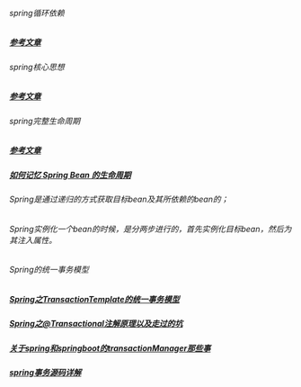 ###### spring循环依赖
##### [参考文章][1]
[1]: https://mp.weixin.qq.com/s/hCK821GejkZFYb9zZ-4yuA


###### spring核心思想
##### [参考文章][2]
[2]: http://mp.weixin.qq.com/s?__biz=MzI3ODcxMzQzMw==&mid=2247491561&idx=2&sn=446e9a25108a71bbb8a0c24a955f3ada&chksm=eb539adfdc2413c9e80a4e0811b83b8978f0d2fc367e0ba60c70e36cce2a5c502c4d98623d95&scene=21#wechat_redirect

###### spring完整生命周期

##### [参考文章][3]
##### [如何记忆 Spring Bean 的生命周期][8]
[3]: http://mp.weixin.qq.com/s?__biz=MzI3ODcxMzQzMw==&mid=2247484197&idx=1&sn=028543ecb1602022ca72e26d4aad181b&chksm=eb538613dc240f057a755cb1e4d7f6bd5388fe270a6b9b80ff5cd2336382381e3a658d8513d1&scene=21#wechat_redirect

###### Spring是通过递归的方式获取目标bean及其所依赖的bean的；
###### Spring实例化一个bean的时候，是分两步进行的，首先实例化目标bean，然后为其注入属性。
###### Spring的统一事务模型
##### [Spring之TransactionTemplate的统一事务模型][4]
##### [Spring之@Transactional注解原理以及走过的坑][5]
##### [关于spring和springboot的transactionManager那些事][6]
##### [spring事务源码详解][7]
[4]: https://mp.weixin.qq.com/s/RWx25XVj1QEM-t41wONpBg
[5]: https://blog.csdn.net/m0_37779570/article/details/81352587
[6]: https://cloud.tencent.com/developer/article/1462225
[7]:https://www.cnblogs.com/dennyzhangdd/p/9602673.html
[8]: https://mp.weixin.qq.com/s/20QLBE6CrTJyRLqz8RJsfA